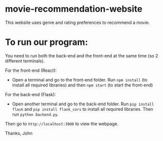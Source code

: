 # movie-recommendation-website
This website uses genre and rating preferences to recommend a movie.

# To run our program:
You need to run both the back-end and the front-end at the same time (so 2 different terminals).

For the front-end (React):
- Open a terminal and go to the front-end folder. Run `npm install` (to install all required libraries) and then `npm start` (to start the front-end)

For the back-end (Flask):
- Open another terminal and go to the back-end folder. Run `pip install flask` and `pip install flask_cors` to install all required libraries. Then run `python backend.py`.

Then go to `http://localhost:3000` to view the webpage.

Thanks,
John
